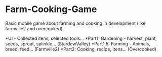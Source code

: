 # Farm-Cooking-Game
Basic mobile game about farming and cooking in development (like farmville2 and overcooked)

*UI - Collected itens, selected tools... 
*Part1: Gardening - harvest, plant, seeds, sprout, splinkle... (StardewValley) 
*Part1.5: Farming - Animals, breed, feed... (Farmville2) 
*Part2: Cooking, recipe, itens... (Overcooked)
